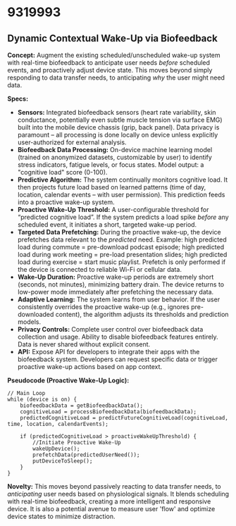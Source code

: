 # 9319993

## Dynamic Contextual Wake-Up via Biofeedback

**Concept:** Augment the existing scheduled/unscheduled wake-up system with real-time biofeedback to anticipate user needs *before* scheduled events, and proactively adjust device state. This moves beyond simply responding to data transfer needs, to anticipating *why* the user might need data.

**Specs:**

*   **Sensors:** Integrated biofeedback sensors (heart rate variability, skin conductance, potentially even subtle muscle tension via surface EMG) built into the mobile device chassis (grip, back panel). Data privacy is paramount – all processing is done locally on device unless explicitly user-authorized for external analysis.
*   **Biofeedback Data Processing:** On-device machine learning model (trained on anonymized datasets, customizable by user) to identify stress indicators, fatigue levels, or focus states.  Model output: a "cognitive load" score (0-100).
*   **Predictive Algorithm:** The system continually monitors cognitive load. It then projects future load based on learned patterns (time of day, location, calendar events – with user permission). This prediction feeds into a proactive wake-up system.
*   **Proactive Wake-Up Threshold:** A user-configurable threshold for “predicted cognitive load”. If the system predicts a load spike *before* any scheduled event, it initiates a short, targeted wake-up period.
*   **Targeted Data Prefetching:** During the proactive wake-up, the device prefetches data relevant to the *predicted* need. Example: high predicted load during commute = pre-download podcast episode; high predicted load during work meeting = pre-load presentation slides; high predicted load during exercise = start music playlist.  Prefetch is only performed if the device is connected to reliable Wi-Fi or cellular data.
*   **Wake-Up Duration:** Proactive wake-up periods are extremely short (seconds, not minutes), minimizing battery drain. The device returns to low-power mode immediately after prefetching the necessary data.
*   **Adaptive Learning:** The system learns from user behavior. If the user consistently overrides the proactive wake-up (e.g., ignores pre-downloaded content), the algorithm adjusts its thresholds and prediction models.
*   **Privacy Controls:**  Complete user control over biofeedback data collection and usage. Ability to disable biofeedback features entirely. Data is never shared without explicit consent.
*   **API:** Expose API for developers to integrate their apps with the biofeedback system. Developers can request specific data or trigger proactive wake-up actions based on app context.

**Pseudocode (Proactive Wake-Up Logic):**

```
// Main Loop
while (device is on) {
    biofeedbackData = getBiofeedbackData();
    cognitiveLoad = processBiofeedbackData(biofeedbackData);
    predictedCognitiveLoad = predictFutureCognitiveLoad(cognitiveLoad, time, location, calendarEvents);

    if (predictedCognitiveLoad > proactiveWakeUpThreshold) {
        //Initiate Proactive Wake-Up
        wakeUpDevice();
        prefetchData(predictedUserNeed());
        putDeviceToSleep();
    }
}
```

**Novelty:** This moves beyond passively reacting to data transfer needs, to *anticipating* user needs based on physiological signals. It blends scheduling with real-time biofeedback, creating a more intelligent and responsive device.  It is also a potential avenue to measure user 'flow' and optimize device states to minimize distraction.